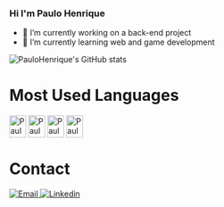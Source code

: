### Hi I'm Paulo Henrique

- 🔭 I’m currently working on a back-end project
- 🌱 I’m currently learning web and game development

![PauloHenrique's GitHub stats](https://github-readme-stats.vercel.app/api?username=PauloHenrique-Hope&show_icons=true&theme=rose_pine)
<div>
  <H1>Most Used Languages </H1>
  <img align="center" alt="Paulo-Python" src="https://cdn.jsdelivr.net/gh/devicons/devicon/icons/python/python-original.svg" height="40" width="30" />
  <img align="center" alt="Paulo-CSharp"src="https://cdn.jsdelivr.net/gh/devicons/devicon/icons/csharp/csharp-original.svg" height="40" width="30" />
  <img align="center" alt="Paulo-HTML" src="https://cdn.jsdelivr.net/gh/devicons/devicon/icons/html5/html5-original.svg" height="40" width="30" />
  <img align="center" alt="Paulo-CSS" src="https://cdn.jsdelivr.net/gh/devicons/devicon/icons/css3/css3-original.svg" height="40" width="30" />
</div>
<div> <h1> Contact </h1></div>
<div>
   <a href="mailto:paulo.henriqq8@gmail.com" target="_blank"><img src="https://img.shields.io/badge/Gmail-D14836?style=for-the-badge&logo=gmail&logoColor=white" alt="Email" </a>
    <a href="https://www.linkedin.com/in/paulo-henrique-769089202/" target="_blank"><img src="https://img.shields.io/badge/LinkedIn-0077B5?style=for-the-badge&logo=linkedin&logoColor=white" alt="Linkedin" </a>   
     
</div>
